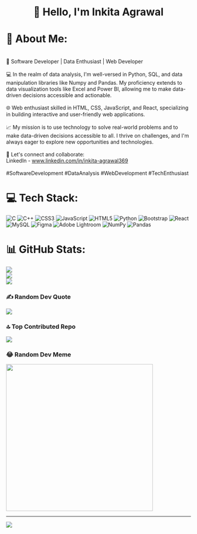 <h1 align="center">👋 Hello, I'm Inkita Agrawal</h1>

# 💫 About Me:
<br>🚀 Software Developer | Data Enthusiast | Web Developer<br><br>💻 In the realm of data analysis, I'm well-versed in Python, SQL, and data manipulation libraries like Numpy and Pandas. My proficiency extends to data visualization tools like Excel and Power BI, allowing me to make data-driven decisions accessible and actionable.<br><br>🌐 Web enthusiast skilled in HTML, CSS, JavaScript, and React, specializing in building interactive and user-friendly web applications.<br><br>📈  My mission is to use technology to solve real-world problems and to make data-driven decisions accessible to all. I thrive on challenges, and I'm always eager to explore new opportunities and technologies.<br><br>📧 Let's connect and collaborate:<br>LinkedIn - www.linkedin.com/in/inkita-agrawal369<br><br>#SoftwareDevelopment #DataAnalysis #WebDevelopment #TechEnthusiast


# 💻 Tech Stack:
![C](https://img.shields.io/badge/c-%2300599C.svg?style=for-the-badge&logo=c&logoColor=white) ![C++](https://img.shields.io/badge/c++-%2300599C.svg?style=for-the-badge&logo=c%2B%2B&logoColor=white) ![CSS3](https://img.shields.io/badge/css3-%231572B6.svg?style=for-the-badge&logo=css3&logoColor=white) ![JavaScript](https://img.shields.io/badge/javascript-%23323330.svg?style=for-the-badge&logo=javascript&logoColor=%23F7DF1E) ![HTML5](https://img.shields.io/badge/html5-%23E34F26.svg?style=for-the-badge&logo=html5&logoColor=white) ![Python](https://img.shields.io/badge/python-3670A0?style=for-the-badge&logo=python&logoColor=ffdd54) ![Bootstrap](https://img.shields.io/badge/bootstrap-%238511FA.svg?style=for-the-badge&logo=bootstrap&logoColor=white) ![React](https://img.shields.io/badge/react-%2320232a.svg?style=for-the-badge&logo=react&logoColor=%2361DAFB) ![MySQL](https://img.shields.io/badge/mysql-%2300000f.svg?style=for-the-badge&logo=mysql&logoColor=white) ![Figma](https://img.shields.io/badge/figma-%23F24E1E.svg?style=for-the-badge&logo=figma&logoColor=white) ![Adobe Lightroom](https://img.shields.io/badge/Adobe%20Lightroom-31A8FF.svg?style=for-the-badge&logo=Adobe%20Lightroom&logoColor=white) ![NumPy](https://img.shields.io/badge/numpy-%23013243.svg?style=for-the-badge&logo=numpy&logoColor=white) ![Pandas](https://img.shields.io/badge/pandas-%23150458.svg?style=for-the-badge&logo=pandas&logoColor=white)
# 📊 GitHub Stats:
![](https://github-readme-stats.vercel.app/api?username=Inkita333&theme=tokyonight&hide_border=false&include_all_commits=false&count_private=true)<br/>
![](https://github-readme-streak-stats.herokuapp.com/?user=Inkita333&theme=tokyonight&hide_border=false)<br/>
![](https://github-readme-stats.vercel.app/api/top-langs/?username=Inkita333&theme=tokyonight&hide_border=false&include_all_commits=false&count_private=true&layout=compact)

### ✍️ Random Dev Quote
![](https://quotes-github-readme.vercel.app/api?type=horizontal&theme=radical)

### 🔝 Top Contributed Repo
![](https://github-contributor-stats.vercel.app/api?username=Inkita333&limit=5&theme=dark&combine_all_yearly_contributions=true)

### 😂 Random Dev Meme
<img src='https://randommeme-five.vercel.app/' style="height: 400px;"/>

---
[![](https://visitcount.itsvg.in/api?id=Inkita333&icon=0&color=0)](https://visitcount.itsvg.in)

<!-- Proudly created with GPRM ( https://gprm.itsvg.in ) -->
